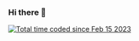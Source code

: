 ### Hi there 👋

<a href="https://wakatime.com/@5d7e32e6-4afa-4120-874e-6a78966044a8"><img src="https://wakatime.com/badge/user/5d7e32e6-4afa-4120-874e-6a78966044a8.svg" alt="Total time coded since Feb 15 2023" /></a>
